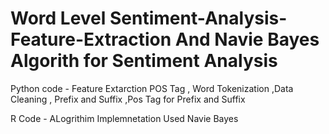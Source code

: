 # Word Level Sentiment-Analysis-Feature-Extraction And Navie Bayes Algorith for Sentiment Analysis 


Python code - Feature Extarction 
POS Tag , Word Tokenization ,Data Cleaning , Prefix and Suffix ,Pos Tag for Prefix and Suffix 

R Code - ALogrithim Implemnetation 
Used Navie Bayes 
